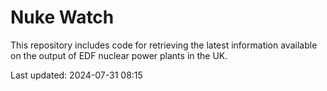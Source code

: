 # Nuke Watch

This repository includes code for retrieving the latest information available on the output of EDF nuclear power plants in the UK.

Last updated: 2024-07-31 08:15